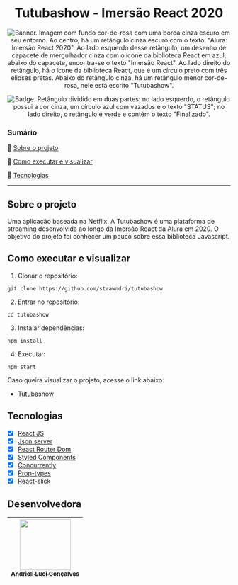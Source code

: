 <h1 align="center"> Tutubashow - Imersão React 2020 </h1>

<p align="center">
  <img src="https://i.imgur.com/ywITwhg.png" alt='Banner. Imagem com fundo cor-de-rosa com uma borda cinza escuro em seu entorno. Ao centro, há um retângulo cinza escuro com o texto: "Alura: Imersão React 2020". Ao lado esquerdo desse retângulo, um desenho de capacete de mergulhador cinza com o ícone da biblioteca React em azul; abaixo do capacete, encontra-se o texto "Imersão React". Ao lado direito do retângulo, há o ícone da biblioteca React, que é um círculo preto com três elipses pretas. Abaixo do retângulo cinza, há um retângulo menor cor-de-rosa, nele está escrito "Tutubashow".' />
</p>

<p align="center">
    <img src='https://img.shields.io/badge/Status-Finalizado-abf285?style=for-the-badge&logo=appveyor' alt='Badge. Retângulo dividido em duas partes: no lado esquerdo, o retângulo possui a cor cinza, um círculo azul com vazados e o texto "STATUS"; no lado direito, o retângulo é verde e contém o texto "Finalizado".'>
</p>


### Sumário 

:small_blue_diamond: [Sobre o projeto](#sobre-o-projeto)

:small_blue_diamond: [Como executar e visualizar](#como-executar-e-visualizar)

:small_blue_diamond: [Tecnologias](#tecnologias)

---

## Sobre o projeto 

Uma aplicação baseada na Netflix. A Tutubashow é uma plataforma de streaming desenvolvida ao longo da Imersão React da Alura em 2020. O objetivo do projeto foi conhecer um pouco sobre essa biblioteca Javascript. 

## Como executar e visualizar

1. Clonar o repositório:
```
git clone https://github.com/strawndri/tutubashow
```

2. Entrar no repositório:
```
cd tutubashow
```

3. Instalar dependências:
```
npm install
```

4. Executar:
```
npm start
```

Caso queira visualizar o projeto, acesse o link abaixo:
- [Tutubashow](https://tutubashow.vercel.app/)

## Tecnologias
- [x] [React JS](https://reactjs.org/)
- [x] [Json server](https://www.npmjs.com/package/json-server)
- [x] [React Router Dom](https://github.com/remix-run/react-router/tree/main/packages/react-router-dom)
- [x] [Styled Components](https://styled-components.com/)
- [x] [Concurrently](https://www.npmjs.com/package/concurrently)
- [x] [Prop-types](https://www.npmjs.com/package/prop-types)
- [x] [React-slick](https://www.npmjs.com/package/react-slick)

## Desenvolvedora

| [<img src="https://avatars.githubusercontent.com/u/62841828?v=4" width=115><br><sub>Andrieli Luci Gonçalves</sub>](https://github.com/strawndri) |
| :---: |

